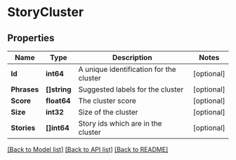 # StoryCluster

## Properties

Name | Type | Description | Notes
------------ | ------------- | ------------- | -------------
**Id** | **int64** | A unique identification for the cluster | [optional] 
**Phrases** | **[]string** | Suggested labels for the cluster | [optional] 
**Score** | **float64** | The cluster score | [optional] 
**Size** | **int32** | Size of the cluster | [optional] 
**Stories** | **[]int64** | Story ids which are in the cluster | [optional] 

[[Back to Model list]](../README.md#documentation-for-models) [[Back to API list]](../README.md#documentation-for-api-endpoints) [[Back to README]](../README.md)


